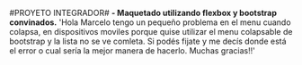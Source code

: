 #PROYETO INTEGRADOR#
**- Maquetado utilizando flexbox y bootstrap convinados.**
'Hola Marcelo tengo un pequeño problema en el menu cuando colapsa, en dispositivos moviles porque quise utilizar el menu colapsable de bootstrap y la lista no se ve comleta. Si podés fijate y me decís donde está el error o cual sería la mejor manera de hacerlo.
Muchas gracias!!'
